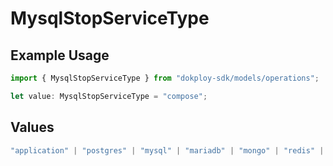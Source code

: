 # MysqlStopServiceType

## Example Usage

```typescript
import { MysqlStopServiceType } from "dokploy-sdk/models/operations";

let value: MysqlStopServiceType = "compose";
```

## Values

```typescript
"application" | "postgres" | "mysql" | "mariadb" | "mongo" | "redis" | "compose"
```